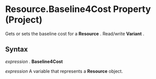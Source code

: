 
# Resource.Baseline4Cost Property (Project)

Gets or sets the baseline cost for a  **Resource** . Read/write **Variant** .


## Syntax

 _expression_ . **Baseline4Cost**

 _expression_ A variable that represents a **Resource** object.


